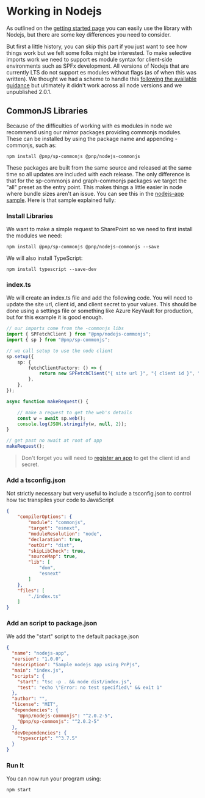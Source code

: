 # Working in Nodejs

As outlined on the [getting started page](./getting-started.md#connect-to-sharepoint-from-node) you can easily use the library with Nodejs, but there are some key differences you need to consider.

But first a little history, you can skip this part if you just want to see how things work but we felt some folks might be interested. To make selective imports work we need to support es module syntax for client-side environments such as SPFx development. All versions of Nodejs that are currently LTS do not support es modules without flags (as of when this was written). We thought we had a scheme to handle this [following the available guidance](https://nodejs.org/docs/latest-v12.x/api/esm.html#esm_enabling) but ultimately it didn't work across all node versions and we unpublished 2.0.1.

## CommonJS Libraries

Because of the difficulties of working with es modules in node we recommend using our mirror packages providing commonjs modules. These can be installed by using the package name and appending -commonjs, such as:

```CMD
npm install @pnp/sp-commonjs @pnp/nodejs-commonjs
```

These packages are built from the same source and released at the same time so all updates are included with each release. The only difference is that for the sp-commonjs and graph-commonjs packages we target the "all" preset as the entry point. This makes things a little easier in node where bundle sizes aren't an issue. You can see this in the [nodejs-app sample](https://github.com/pnp/pnpjs/tree/version-2/samples/nodejs-app). Here is that sample explained fully:

### Install Libraries

We want to make a simple request to SharePoint so we need to first install the modules we need:

```CMD
npm install @pnp/sp-commonjs @pnp/nodejs-commonjs --save
```

We will also install TypeScript:

```CMD
npm install typescript --save-dev
```

### index.ts

We will create an index.ts file and add the following code. You will need to update the site url, client id, and client secret to your values. This should be done using a settings file or something like Azure KeyVault for production, but for this example it is good enough.

```TypeScript
// our imports come from the -commonjs libs
import { SPFetchClient } from "@pnp/nodejs-commonjs";
import { sp } from "@pnp/sp-commonjs";

// we call setup to use the node client
sp.setup({
    sp: {
        fetchClientFactory: () => {
            return new SPFetchClient("{ site url }", "{ client id }", "{ client secret }");
        },
    },
});

async function makeRequest() {

    // make a request to get the web's details
    const w = await sp.web();
    console.log(JSON.stringify(w, null, 2));
}

// get past no await at root of app
makeRequest();
```

> Don't forget you will need to [register an app](https://pnp.github.io/pnpjs/debugging/#register-an-add-in) to get the client id and secret.

### Add a tsconfig.json

Not strictly necessary but very useful to include a tsconfig.json to control how tsc transpiles your code to JavaScript

```JSON
{
    "compilerOptions": {
        "module": "commonjs",
        "target": "esnext",
        "moduleResolution": "node",
        "declaration": true,
        "outDir": "dist",
        "skipLibCheck": true,
        "sourceMap": true,
        "lib": [
            "dom",
            "esnext"
        ]
    },
    "files": [
        "./index.ts"
    ]
}
```

### Add an script to package.json

We add the "start" script to the default package.json

```JSON
{
  "name": "nodejs-app",
  "version": "1.0.0",
  "description": "Sample nodejs app using PnPjs",
  "main": "index.js",
  "scripts": {
    "start": "tsc -p . && node dist/index.js",
    "test": "echo \"Error: no test specified\" && exit 1"
  },
  "author": "",
  "license": "MIT",
  "dependencies": {
    "@pnp/nodejs-commonjs": "^2.0.2-5",
    "@pnp/sp-commonjs": "^2.0.2-5"
  },
  "devDependencies": {
    "typescript": "^3.7.5"
  }
}
```

### Run It

You can now run your program using:

```cmd
npm start
```
